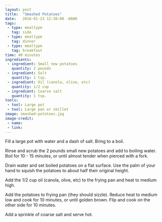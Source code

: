 ```yaml
---
layout: post
title:  "Smashed Potatoes"
date:   2016-01-23 12:30:00 -0800
tags: 
 - type: mealtype
   tag: side
 - type: mealtype
   tag: dinner
 - type: mealtype
   tag: breakfast
time: 40 minutes
ingredients:
 - ingredient: Small new potatoes
   quantity: 2 pounds
 - ingredient: Salt
   quantity: 1 tsp.
 - ingredient: Oil (canola, olive, etc)
   quantity: 1/2 cup
 - ingredient: Coarse salt
   quantity: 1 tsp.
tools:
 - tool: Large pot
 - tool: Large pan or skillet
image: smashed-potatoes.jpg
image-credit: 
 - name:
 - link:
---
```

Fill a large pot with water and a dash of salt. Bring to a boil. 

Rinse and scrub the <span>2 pounds small new potatoes</span> and add to boiling water. Boil for 10 - 15 minutes, or until almost tender when pierced with a fork.

Drain water and set boiled potatoes on a flat surface. Use the palm of your hand to squish the potatoes to about half their original height. 

Add the <span>1/2 cup oil (canola, olive, etc)</span> to the frying pan and heat to medium high.

Add the potatoes to frying pan (they should sizzle). Reduce heat to medium low and cook for 10 minutes, or until golden brown. Flip and cook on the other side for 10 minutes. 

Add a sprinkle of <span>coarse salt</span> and serve hot. 